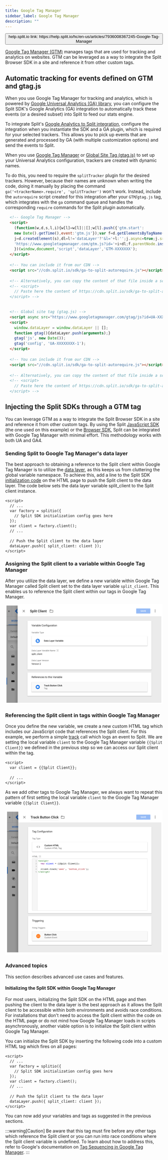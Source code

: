 ```yaml
---
title: Google Tag Manager
sidebar_label: Google Tag Manager
description: ""
---
```


<p>
  <button style={{borderRadius:'8px', border:'1px', fontFamily:'Courier New', fontWeight:'800', textAlign:'left'}}> help.split.io link: https://help.split.io/hc/en-us/articles/7936008367245-Google-Tag-Manager </button>
</p>

[Google Tag Manager (GTM)](https://marketingplatform.google.com/about/tag-manager/) manages tags that are used for tracking and analytics on websites. GTM can be leveraged as a way to integrate the Split Browser SDK in a site and reference it from other custom tags.

## Automatic tracking for events defined on GTM and gtag.js

When you use Google Tag Manager for tracking and analytics, which is powered by [Google Universal Analytics (GA) library](https://developers.google.com/analytics/devguides/collection/analyticsjs), you can configure the Split SDK's Google Analytics (GA) integration to automatically track these events (or a desired subset) into Split to feed our stats engine.

To integrate Split's [Google Analytics to Split integration](/docs/feature-management-experimentation/integrations/google-analytics#google-analytics-to-split), configure the integration when you instantiate the SDK and a GA plugin, which is required for your selected trackers. This allows you to pick up events that are generated and processed by GA (with multiple customization options) and send the events to Split.

When you use [Google Tag Manager](https://support.google.com/tagmanager/answer/6107124) or [Global Site Tag (gtag.js)](https://developers.google.com/analytics/devguides/collection/gtagjs) to set up your Universal Analytics configuration, trackers are created with dynamic names. 

To do this, you need to require the `splitTracker` plugin for the desired trackers. However, because their names are unknown when writing the code, doing it manually by placing the command `ga('<trackerName>.require', 'splitTracker')` won't work. Instead, include the `autorequire` script created for this integration after your `GTM`/`gtag.js` tag, which integrates with the `ga` command queue and handles the corresponding `require` commands for the Split plugin automatically.

```html
  <!-- Google Tag Manager -->
  <script>
    (function(w,d,s,l,i){w[l]=w[l]||[];w[l].push({'gtm.start':
    new Date().getTime(),event:'gtm.js'});var f=d.getElementsByTagName(s)[0],
    j=d.createElement(s),dl=l!='dataLayer'?'&l='+l:'';j.async=true;j.src=
    'https://www.googletagmanager.com/gtm.js?id='+i+dl;f.parentNode.insertBefore(j,f);
    })(window,document,'script','dataLayer','GTM-XXXXXXX');
  </script>

  <!-- You can include it from our CDN -->
  <script src="//cdn.split.io/sdk/ga-to-split-autorequire.js"></script>
  
  <!-- Alternatively, you can copy the content of that file inside a script tag and it would be equivalent -->
  <!-- <script>
    // Paste here the content of https://cdn.split.io/sdk/ga-to-split-autorequire.js
  </script> -->
  
```

```html
  <!-- Global site tag (gtag.js) -->
  <script async src="https://www.googletagmanager.com/gtag/js?id=UA-XXXXXXXX-1"></script>
  <script>
    window.dataLayer = window.dataLayer || [];
    function gtag(){dataLayer.push(arguments);}
    gtag('js', new Date());
    gtag('config', 'UA-XXXXXXXX-1');
  </script>

  <!-- You can include it from our CDN -->
  <script src="//cdn.split.io/sdk/ga-to-split-autorequire.js"></script>
  
  <!-- Alternatively, you can copy the content of that file inside a script tag and it would be equivalent -->
  <!-- <script>
    // Paste here the content of https://cdn.split.io/sdk/ga-to-split-autorequire.js
  </script> -->
```

## Injecting the Split SDKs through a GTM tag

You can leverage GTM as a way to integrate the Split Browser SDK in a site and reference it from other custom tags. By using the Split [JavaScript SDK](/docs/feature-management-experimentation/sdks-and-infrastructure/client-side-sdks/javascript-sdk) (the one used on this example) or the [Browser SDK](/docs/feature-management-experimentation/sdks-and-infrastructure/client-side-sdks/browser-sdk), Split can be integrated with Google Tag Manager with minimal effort. This methodology works with both UA and GA4.

### Sending Split to Google Tag Manager's data layer

The best approach to obtaining a reference to the Split client within Google Tag Manager is to utilize the [data layer](https://support.google.com/tagmanager/answer/6164391?hl=en), as this keeps us from cluttering the global variable namespace. To achieve this, add a line to the Split SDK [initialization code](https://docs.split.io/docs/javascript-sdk-overview#section-2-instantiate-the-sdk-and-create-a-new-split-client-) on the HTML page to push the Split client to the data layer. The code below sets the data layer variable split_client to the Split client instance.

```
<script>
  // ...
  var factory = splitio({
    // Split SDK initialization config goes here
  });
  var client = factory.client();
  // ...

  // Push the Split client to the data layer
  dataLayer.push({ split_client: client });
</script>
```

### Assigning the Split client to a variable within Google Tag Manager

After you utilize the data layer, we define a new variable within Google Tag Manager called Split client set to the data layer variable `split_client`. This enables us to reference the Split client within our tags in Google Tag Manager.

![](./static/google-tag-manager-define-variable.png)

### Referencing the Split client in tags within Google Tag Manager

Once you define the new variable, we create a new custom HTML tag which includes our JavaScript code that references the Split client. For this example, we perform a simple [track](https://docs.split.io/docs/javascript-sdk-overview#section-track) call which logs an event to Split. We are setting the local variable `client` to the Google Tag Manager variable
`{{Split Client}}` we defined in the previous step so we can access our Split client within the tag.

```
<script>
  var client = {{Split Client}};

  // ...
</script>
```

As we add other tags to Google Tag Manager, we always want to repeat this pattern of first setting the local variable `client` to the Google Tag Manager variable `{{Split Client}}`.

![](./static/google-tag-manager-set-local-variable.png)

### Advanced topics

This section describes advanced use cases and features.

#### Initializing the Split SDK within Google Tag Manager

For most users, initializing the Split SDK on the HTML page and then pushing the client to the data layer is the best approach as it allows the Split client to be accessible within both environments and avoids race conditions. For installations that don't need to access the Split client within the code on the HTML page or do not mind how Google Tag Manager loads in scripts asynchronously, another viable option is to initialize the Split client within Google Tag Manager.

You can initialize the Split SDK by inserting the following code into a custom HTML tag which fires on all pages:

```
<script>
  // ...
  var factory = splitio({
    // Split SDK initialization config goes here
  });
  var client = factory.client();
  // ...

  // Push the Split client to the data layer
  dataLayer.push({ split_client: client });
</script>
```

You can now add your variables and tags as suggested in the previous sections.

:::warning[Caution]
Be aware that this tag must fire before any other tags which reference the Split client or you can run into race conditions where the Split client variable is undefined. To learn about how to address this, refer to Google's documentation on [Tag Sequencing in Google Tag Manager](https://support.google.com/tagmanager/answer/6238868?hl=en).
:::
